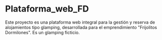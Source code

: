 # Plataforma_web_FD
Este proyecto es una plataforma web integral para la gestión y reserva de alojamientos tipo glamping, desarrollada para el emprendimiento "Frijolitos Dormilones". Es un glamping ficticio.
